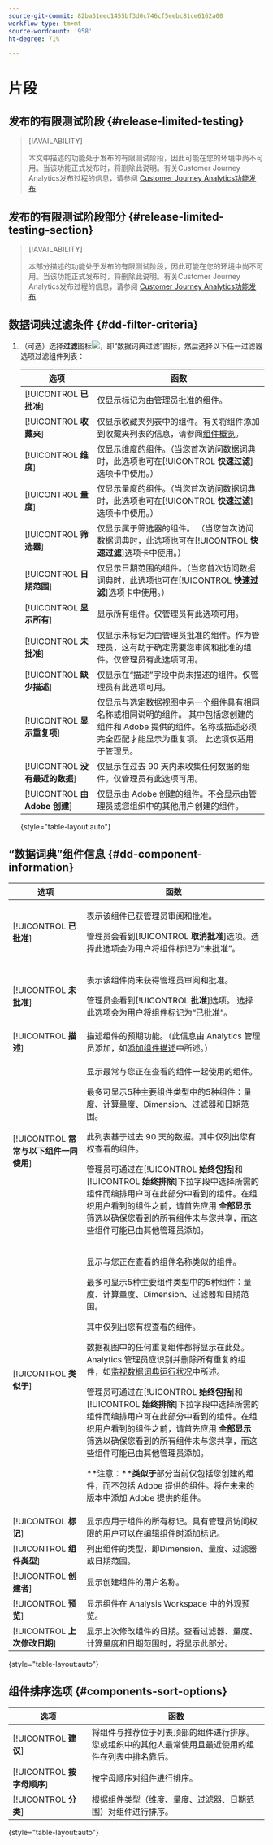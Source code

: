 ```yaml
---
source-git-commit: 82ba31eec1455bf3d0c746cf5eebc81ce6162a00
workflow-type: tm+mt
source-wordcount: '958'
ht-degree: 71%

---
```

# 片段

## 发布的有限测试阶段 {#release-limited-testing}

>[!AVAILABILITY]
>
>本文中描述的功能处于发布的有限测试阶段，因此可能在您的环境中尚不可用。当该功能正式发布时，将删除此说明。有关Customer Journey Analytics发布过程的信息，请参阅 [Customer Journey Analytics功能发布](/help/release-notes/releases.md).

## 发布的有限测试阶段部分 {#release-limited-testing-section}

>[!AVAILABILITY]
>
>本部分描述的功能处于发布的有限测试阶段，因此可能在您的环境中尚不可用。当该功能正式发布时，将删除此说明。有关Customer Journey Analytics发布过程的信息，请参阅 [Customer Journey Analytics功能发布](/help/release-notes/releases.md).

## 数据词典过滤条件 {#dd-filter-criteria}

1. （可选）选择&#x200B;**过滤**&#x200B;图标![，即“数据词典过滤”图标](https://spectrum.adobe.com/static/icons/workflow_18/Smock_Filter_18_N.svg)，然后选择以下任一过滤器选项过滤组件列表：

   | 选项 | 函数 |
   |---------|----------|
   | [!UICONTROL **已批准**] | 仅显示标记为由管理员批准的组件。 |
   | [!UICONTROL **收藏夹**] | 仅显示收藏夹列表中的组件。有关将组件添加到收藏夹列表的信息，请参阅[组件概览](/help/components/overview.md)。 |
   | [!UICONTROL **维度**] | 仅显示维度的组件。（当您首次访问数据词典时，此选项也可在&#x200B;[!UICONTROL **快速过滤**]&#x200B;选项卡中使用。） |
   | [!UICONTROL **量度**] | 仅显示量度的组件。（当您首次访问数据词典时，此选项也可在&#x200B;[!UICONTROL **快速过滤**]&#x200B;选项卡中使用。） |
   | [!UICONTROL **筛选器**] | 仅显示属于筛选器的组件。 （当您首次访问数据词典时，此选项也可在&#x200B;[!UICONTROL **快速过滤**]&#x200B;选项卡中使用。）<!--this is Filters in CJA--> |
   | [!UICONTROL **日期范围**] | 仅显示日期范围的组件。（当您首次访问数据词典时，此选项也可在&#x200B;[!UICONTROL **快速过滤**]&#x200B;选项卡中使用。） |
   | [!UICONTROL **显示所有**] | 显示所有组件。仅管理员有此选项可用。 |
   | [!UICONTROL **未批准**] | 仅显示未标记为由管理员批准的组件。作为管理员，这有助于确定需要您审阅和批准的组件。仅管理员有此选项可用。 |
   | [!UICONTROL **缺少描述**] | 仅显示在“描述”字段中尚未描述的组件。仅管理员有此选项可用。 |
   | [!UICONTROL **显示重复项**] | 仅显示与选定数据视图中另一个组件具有相同名称或相同说明的组件。 其中包括您创建的组件和 Adobe 提供的组件。名称或描述必须完全匹配才能显示为重复项。 此选项仅适用于管理员。 |
   | [!UICONTROL **没有最近的数据**] | 仅显示在过去 90 天内未收集任何数据的组件。仅管理员有此选项可用。 |
   | [!UICONTROL **由 Adobe 创建**] <!-- I don't see this option--> | 仅显示由 Adobe 创建的组件。不会显示由管理员或您组织中的其他用户创建的组件。 |

   {style="table-layout:auto"}

## “数据词典”组件信息 {#dd-component-information}

| 选项 | 函数 |
|---------|----------|
| [!UICONTROL **已批准**] | <p>表示该组件已获管理员审阅和批准。</p><p>管理员会看到&#x200B;[!UICONTROL **取消批准**]&#x200B;选项。选择此选项会为用户将组件标记为“未批准”。</p> |
| [!UICONTROL **未批准**] | <p>表示该组件尚未获得管理员审阅和批准。</p><p>管理员会看到&#x200B;[!UICONTROL **批准**]&#x200B;选项。 选择此选项会为用户将组件标记为“已批准”。</p> |
| [!UICONTROL **描述**] | 描述组件的预期功能。（此信息由 Analytics 管理员添加，如[添加组件描述](/help/components/add-component-descriptions.md)中所述。） |
| [!UICONTROL **常常与以下组件一同使用**] | <p>显示最常与您正在查看的组件一起使用的组件。</p><p>最多可显示5种主要组件类型中的5种组件：量度、计算量度、Dimension、过滤器和日期范围。</p><p>此列表基于过去 90 天的数据。其中仅列出您有权查看的组件。</p><p>管理员可通过在&#x200B;[!UICONTROL **始终包括**]&#x200B;和&#x200B;[!UICONTROL **始终排除**]&#x200B;下拉字段中选择所需的组件而编排用户可在此部分中看到的组件。在组织用户看到的组件之前，请首先应用 **全部显示** 筛选以确保您看到的所有组件未与您共享，而这些组件可能已由其他管理员添加。<!-- Soon we will make it so any fields that an admin doesn't have access to will be greyed out, and then they can enable the Show all filter to make it editable. --></p> |
| [!UICONTROL **类似于**] | <p>显示与您正在查看的组件名称类似的组件。</p><p>最多可显示5种主要组件类型中的5种组件：量度、计算量度、Dimension、过滤器和日期范围。</p><p>其中仅列出您有权查看的组件。</p><p>数据视图中的任何重复组件都将显示在此处。 Analytics 管理员应识别并删除所有重复的组件，如[监视数据词典运行状况](/help/components/data-dictionary/monitor-data-dictionary-health.md)中所述。</p><p>管理员可通过在&#x200B;[!UICONTROL **始终包括**]&#x200B;和&#x200B;[!UICONTROL **始终排除**]&#x200B;下拉字段中选择所需的组件而编排用户可在此部分中看到的组件。在组织用户看到的组件之前，请首先应用 **全部显示** 筛选以确保您看到的所有组件未与您共享，而这些组件可能已由其他管理员添加。<!-- Soon we will make it so any fields that an admin doesn't have access to will be greyed out, and then they can enable the Show all filter to make it editable. --></p><p>**注意：****类似于**&#x200B;部分当前仅包括您创建的组件，而不包括 Adobe 提供的组件。将在未来的版本中添加 Adobe 提供的组件。</p> |
| [!UICONTROL **标记**] | 显示应用于组件的所有标记。具有管理员访问权限的用户可以在编辑组件时添加标记。 |
| [!UICONTROL **组件类型**] | 列出组件的类型，即Dimension、量度、过滤器或日期范围。 |
| [!UICONTROL **创建者**] | 显示创建组件的用户名称。 |
| [!UICONTROL **预览**] | 显示组件在 Analysis Workspace 中的外观预览。 |
| [!UICONTROL **上次修改日期**] | 显示上次修改组件的日期。查看过滤器、量度、计算量度和日期范围时，将显示此部分。 |

{style="table-layout:auto"}

## 组件排序选项 {#components-sort-options}

| 选项 | 函数 |
|---------|----------|
| [!UICONTROL **建议**] | 将组件与推荐位于列表顶部的组件进行排序。 您或组织中的其他人最常使用且最近使用的组件在列表中排名靠后。 |
| [!UICONTROL **按字母顺序**] | 按字母顺序对组件进行排序。 |
| [!UICONTROL **分类**] | 根据组件类型（维度、量度、过滤器、日期范围）对组件进行排序。 |

{style="table-layout:auto"}

